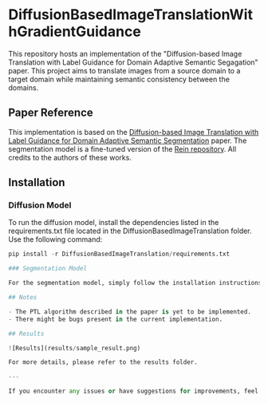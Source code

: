 # DiffusionBasedImageTranslationWithGradientGuidance

This repository hosts an implementation of the "Diffusion-based Image Translation with Label Guidance for Domain Adaptive Semantic Segagation" paper. This project aims to translate images from a source domain to a target domain while maintaining semantic consistency between the domains.

## Paper Reference

This implementation is based on the [Diffusion-based Image Translation with Label Guidance for Domain Adaptive Semantic Segmentation](https://arxiv.org/pdf/2308.12350) paper. The segmentation model is a fine-tuned version of the [Rein repository](https://github.com/w1oves/Rein). All credits to the authors of these works.

## Installation

### Diffusion Model

To run the diffusion model, install the dependencies listed in the requirements.txt file located in the DiffusionBasedImageTranslation folder. Use the following command:

```python
pip install -r DiffusionBasedImageTranslation/requirements.txt

### Segmentation Model

For the segmentation model, simply follow the installation instructions provided in the original [Rein repository](https://github.com/w1oves/Rein).

## Notes

- The PTL algorithm described in the paper is yet to be implemented.
- There might be bugs present in the current implementation.

## Results

![Results](results/sample_result.png)

For more details, please refer to the results folder.

---

If you encounter any issues or have suggestions for improvements, feel free to open an issue or submit a pull request. Your contributions are welcome!
